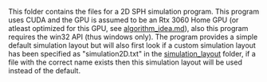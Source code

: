 This folder contains the files for a 2D SPH simulation program. This program uses CUDA and the GPU is assumed to be an Rtx 3060 Home GPU (or atleast optimized for this GPU, see [algorithm_idea.md](./algorithm_idea.md)), also this program requires the win32 API (thus windows only). The program provides a simple default simulation layout but will also first look if a custom simulation layout has been specified as "simulation2D.txt" in the [simulation_layout](../simulation_layout) folder, if a file with the correct name exists then this simulation layout will be used instead of the default.